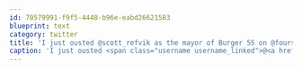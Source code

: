```yaml
---
id: 70579991-f9f5-4448-b96e-eabd26621583
blueprint: text
category: twitter
title: 'I just ousted @scott_refvik as the mayor of Burger 55 on @foursquare! http://4sq.com/828xeC'
caption: 'I just ousted <span class="username username_linked">@<a href="https://twitter.com/scott_refvik" title="Scott Refvik">scott_refvik</a></span> as the mayor of Burger 55 on @foursquare! http://4sq.com/828xeC'
---
```


